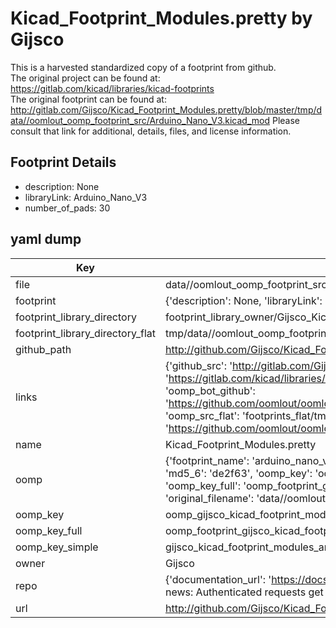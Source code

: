 # Kicad_Footprint_Modules.pretty by Gijsco  
This is a harvested standardized copy of a footprint from github.  
The original project can be found at:  
https://gitlab.com/kicad/libraries/kicad-footprints  
The original footprint can be found at:
http://gitlab.com/Gijsco/Kicad_Footprint_Modules.pretty/blob/master/tmp/data//oomlout_oomp_footprint_src/Arduino_Nano_V3.kicad_mod
Please consult that link for additional, details, files, and license information.  
## Footprint Details
* description: None  
* libraryLink: Arduino_Nano_V3  
* number_of_pads: 30  
## yaml dump  
| Key | Value |  
| --- | --- |  
| file | data//oomlout_oomp_footprint_src/Kicad_Footprint_Modules.pretty/Arduino_Nano_V3.kicad_mod |  
| footprint | {'description': None, 'libraryLink': 'Arduino_Nano_V3', 'number_of_pads': 30} |  
| footprint_library_directory | footprint_library_owner/Gijsco_Kicad_Footprint_Modules.pretty |  
| footprint_library_directory_flat | tmp/data//oomlout_oomp_footprint_src/footprints_flat/gijsco_kicad_footprint_modules_arduino_nano_v3/working |  
| github_path | http://github.com/Gijsco/Kicad_Footprint_Modules.pretty/blob/master/tmp/data//oomlout_oomp_footprint_src/Arduino_Nano_V3.kicad_mod |  
| links | {'github_src': 'http://gitlab.com/Gijsco/Kicad_Footprint_Modules.pretty/blob/master/tmp/data//oomlout_oomp_footprint_src/Arduino_Nano_V3.kicad_mod', 'github_src_repo': 'https://gitlab.com/kicad/libraries/kicad-footprints', 'oomp_bot': 'tmp/data//oomlout_oomp_footprint_src/footprints/gijsco_kicad_footprint_modules_arduino_nano_v3/working', 'oomp_bot_github': 'https://github.com/oomlout/oomlout_oomp_footprint_bot/tree/main/tmp/data//oomlout_oomp_footprint_src/footprints/gijsco_kicad_footprint_modules_arduino_nano_v3/working', 'oomp_src_flat': 'footprints_flat/tmp/data//oomlout_oomp_footprint_src/footprints_flat/gijsco_kicad_footprint_modules_arduino_nano_v3/working', 'oomp_src_flat_github': 'https://github.com/oomlout/oomlout_oomp_footprint_src/tree/main/tmp/data//oomlout_oomp_footprint_src/footprints_flat/gijsco_kicad_footprint_modules_arduino_nano_v3/working'} |  
| name | Kicad_Footprint_Modules.pretty |  
| oomp | {'footprint_name': 'arduino_nano_v3', 'library_name': 'kicad_footprint_modules', 'md5': 'de2f63b533f0939af0c191d4cae96273', 'md5_10': 'de2f63b533', 'md5_5': 'de2f6', 'md5_6': 'de2f63', 'oomp_key': 'oomp_gijsco_kicad_footprint_modules_arduino_nano_v3', 'oomp_key_extra': 'oomp_footprint_gijsco_kicad_footprint_modules_arduino_nano_v3', 'oomp_key_full': 'oomp_footprint_gijsco_kicad_footprint_modules_arduino_nano_v3_de2f63', 'oomp_key_simple': 'gijsco_kicad_footprint_modules_arduino_nano_v3', 'original_filename': 'data//oomlout_oomp_footprint_src/Kicad_Footprint_Modules.pretty/Arduino_Nano_V3.kicad_mod', 'owner_name': 'gijsco'} |  
| oomp_key | oomp_gijsco_kicad_footprint_modules_arduino_nano_v3 |  
| oomp_key_full | oomp_footprint_gijsco_kicad_footprint_modules_arduino_nano_v3 |  
| oomp_key_simple | gijsco_kicad_footprint_modules_arduino_nano_v3 |  
| owner | Gijsco |  
| repo | {'documentation_url': 'https://docs.github.com/rest/overview/resources-in-the-rest-api#rate-limiting', 'message': "API rate limit exceeded for 84.66.142.224. (But here's the good news: Authenticated requests get a higher rate limit. Check out the documentation for more details.)"} |  
| url | http://github.com/Gijsco/Kicad_Footprint_Modules.pretty |  

